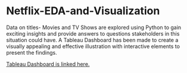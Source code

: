 # Netflix-EDA-and-Visualization

Data on titles- Movies and TV Shows are explored using Python to gain exciting insights and provide answers to questions stakeholders in this situation could have. A Tableau Dashboard has been made to create a visually appealing and effective illustration with interactive elements to present the findings.

[Tableau Dashboard is linked here.](https://public.tableau.com/app/profile/shreya.kala/viz/NetflixData_16918481192810/Dashboard?publish=yes)
